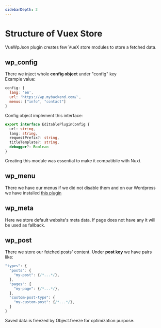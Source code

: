 ```yaml
---
sidebarDepth: 2
---
```


# Structure of Vuex Store

VueWpJson plugin creates few VueX store modules to store a fetched data.

## wp_config

There we inject whole **config object** under "config" key  
Example value:

```js
config: {
  lang: 'en',
  url: 'https://wp.mybackend.com/',
  menus: ["info", "contact"]
}
```

Config object implement this interface:
```ts
export interface EditablePluginConfig {
  url: string,
  lang: string,
  requestPrefix?: string,
  titleTemplate?: string,
  debugger?: Boolean
}
```

Creating this module was essential to make it compatibile with Nuxt.

## wp_menu

There we have our menus if we did not disable them and on our Wordpress we have installed [this plugin](https://wordpress.org/plugins/wp-rest-api-v2-menus/)

## wp_meta

Here we store default website's meta data. If page does not have any it will be used as fallback.

## wp_post

There we store our fetched posts' content. Under **post key** we have pairs like:

```js
"types": {
  "posts": {
    "my-post": {/*...*/},
  },
  "pages": {
    "my-page": {/*...*/},
  },
  "custom-post-type": {
    "my-custom-post": {/*...*/},
  }
}
```

Saved data is freezed by Object.freeze for optimization purpose.